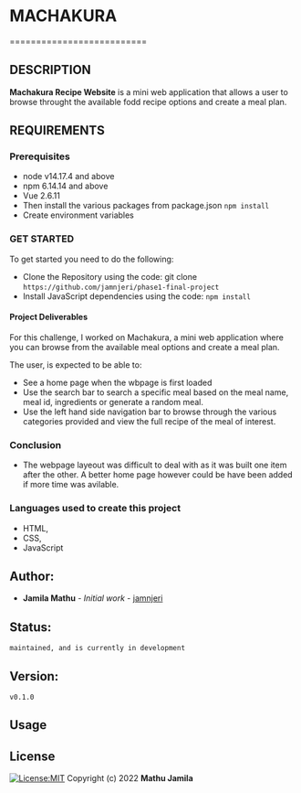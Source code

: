 # MACHAKURA
==========================

## DESCRIPTION
**Machakura Recipe Website** is a mini web application that allows a user to browse throught the available fodd recipe options and create a meal plan.

## REQUIREMENTS
### Prerequisites
* node v14.17.4 and above
* npm 6.14.14 and above
* Vue 2.6.11
* Then install the various packages from package.json `npm install`
* Create environment variables

### GET STARTED
To get started you need to do the following:
* Clone the Repository using the code: git clone 
`https://github.com/jamnjeri/phase1-final-project`
* Install JavaScript dependencies using the code: `npm install`



#### Project Deliverables
For this challenge, I worked on Machakura, a mini web application where you can browse from the available meal options and create a meal plan.

The user, is expected to be able to:

* See a home page when the wbpage is first loaded
* Use the search bar to search a specific meal based on the meal name, meal id, ingredients or generate a random meal.
* Use the left hand side navigation bar to browse through the various categories provided and view the full recipe of the meal of interest. 

### Conclusion
* The webpage layeout was difficult to deal with as it was built one item after the other. A better home page however could be have been added if more time was avilable.

### Languages used to create this project
* HTML,
* CSS,
* JavaScript



## Author:
   * **Jamila Mathu** - *Initial work* - [jamnjeri](<https://github.com/jamnjeri>)
## Status:
    maintained, and is currently in development
## Version:
    v0.1.0
## Usage

## License

[![License:MIT](https://img.shields.io/badge/License-MIT-yellow.svg)](https://opensource.org/licenses/MIT)
Copyright (c) 2022 **Mathu Jamila**